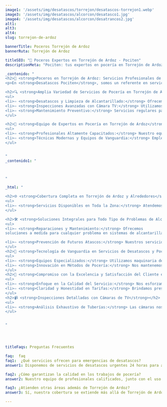 ```yaml
---
image1: '/assets/img/desatascos/torrejon/desatascos-torrejon1.webp'
image3: '/assets/img/desatascos/alcorcon/desatasco1.jpg'
image4: '/assets/img/desatascos/alcorcon/desatrancos2.jpg'
alt1: 
alt3:
alt4:
slug: torrejon-de-ardoz

bannerTitle: Poceros Torrejón de Ardoz
bannerRuta: Torrejón de Ardoz

titleSEO: "🌟 Poceros Expertos en Torrejón de Ardoz - Pociten"
descriptionMeta: "Pociten: tus expertos en pocería en Torrejón de Ardoz. Compromiso con la calidad y mejora de presupuestos. Llámanos al 647 37 67 82 📱."

_contenido: "
<h2>🚧 <strong>Poceros en Torrejón de Ardoz: Servicios Profesionales de Desatascos con Pociten</strong></h2>
<p>En <strong>Desatascos Pociten</strong>, somos un referente en servicios de pocería en Torrejón de Ardoz, proporcionando soluciones integrales para desatascos, mantenimiento y reparación de sistemas de alcantarillado. Nuestros expertos están equipados con tecnología avanzada para atender cualquier necesidad en pocería y desatascos.</p>

<h2>🔍 <strong>Amplia Variedad de Servicios de Pocería en Torrejón de Ardoz</strong></h2>
<ul>
<li>⇨ <strong>Desatascos y Limpieza de Alcantarillado:</strong> Ofrecemos desatascos eficientes y mantenimiento preventivo para alcantarillados y tuberías.</li><br>
<li>⇨ <strong>Inspecciones Avanzadas con Cámara TV:</strong> Utilizamos cámaras de alta tecnología para diagnósticos precisos en sistemas de alcantarillado.</li><br>
<li>⇨ <strong>Mantenimiento Preventivo:</strong> Servicios regulares para prevenir atascos y garantizar el funcionamiento óptimo del sistema.</li><br>
</ul>

<h2>👷 <strong>Equipo de Expertos en Pocería en Torrejón de Ardoz</strong></h2>
<ul>
<li>⇨ <strong>Profesionales Altamente Capacitados:</strong> Nuestro equipo cuenta con la experiencia y el conocimiento para ofrecer soluciones eficaces.</li><br>
<li>⇨ <strong>Técnicas Modernas y Equipos de Vanguardia:</strong> Empleamos las mejores prácticas y tecnologías actuales en todos nuestros servicios.</li><br>
</ul>


"
_contenido1: "



"

_html: "

<h2>🌐 <strong>Cobertura Completa en Torrejón de Ardoz y Alrededores</strong></h2>
<ul>
<li>⇨ <strong>Servicios Disponibles en Toda la Zona:</strong> Atendemos tanto en Torrejón de Ardoz como en localidades vecinas, ofreciendo una amplia cobertura.</li><br>
</ul>

<h2>🛠️ <strong>Soluciones Integrales para Todo Tipo de Problemas de Alcantarillado</strong></h2>
<ul>
<li>⇨ <strong>Reparaciones y Mantenimiento:</strong> Ofrecemos
soluciones a medida para cualquier problema en sistemas de alcantarillado y desagües.</li><br>

<li>⇨ <strong>Prevención de Futuros Atascos:</strong> Nuestros servicios están diseñados para mantener su sistema en óptimas condiciones y evitar problemas futuros.</li><br>
</ul>
<h2>🚚 <strong>Tecnología de Vanguardia en Servicios de Desatascos y Pocería</strong></h2>
<ul>
<li>⇨ <strong>Equipos Especializados:</strong> Utilizamos maquinaria de última generación para desatascos efectivos y rápidos.</li><br>
<li>⇨ <strong>Innovación en Métodos de Pocería:</strong> Nos mantenemos actualizados con las técnicas más avanzadas en el sector.</li><br>
</ul>
<h2>💼 <strong>Compromiso con la Excelencia y Satisfacción del Cliente en Torrejón de Ardoz</strong></h2>
<ul>
<li>⇨ <strong>Enfoque en la Calidad del Servicio:</strong> Nos esforzamos por superar las expectativas de nuestros clientes, ofreciendo un servicio excepcional.</li><br>
<li>⇨ <strong>Claridad y Honestidad en Tarifas:</strong> Brindamos presupuestos transparentes y justos, sin costes ocultos.</li><br>
</ul>
<h2>📹 <strong>Inspecciones Detalladas con Cámaras de TV</strong></h2>
<ul>
<li>⇨ <strong>Análisis Exhaustivo de Tuberías:</strong> Las cámaras nos permiten identificar rápidamente la causa de los problemas y planificar soluciones efectivas.</li><br>
</ul>


"




titleFaqs: Preguntas Frecuentes

faq:  faq
faq1:  ¿Qué servicios ofrecen para emergencias de desatascos?
answer1: Disponemos de servicios de desatascos urgentes 24 horas para atender cualquier emergencia en Torrejón de Ardoz.

faq2: ¿Cómo garantizan la calidad en los trabajos de pocería?
answer2: Nuestro equipo de profesionales calificados, junto con el uso de tecnología avanzada, nos permite garantizar la calidad y eficacia en todos nuestros servicios

faq3: ¿Atienden otras áreas además de Torrejón de Ardoz?
answer3: Sí, nuestra cobertura se extiende más allá de Torrejón de Ardoz, atendiendo también en las localidades cercanas y en toda la región.

---
```

